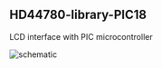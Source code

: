 ## HD44780-library-PIC18
LCD interface with PIC microcontroller

![schematic](https://github.com/project37cat/HD44780-library-PIC18/blob/master/schematic/LCD-test.png)
